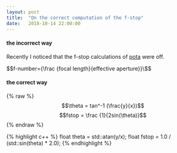 ```yaml
---
layout: post
title:  "On the correct computation of the f-stop"
date:   2018-10-14 22:00:00
---
```


#### the incorrect way

Recently I noticed that the f-stop calculations of [pota](www.github.com/zpelgrims/pota) were off.


$$f-number={\frac {focal length}{effective aperture}}\$$


#### the correct way


{% raw %}
  $$\theta = tan^-1 (\frac{y}{x})$$
  $$fstop = \frac {1}{2sin(\theta)}$$
{% endraw %}

{% highlight c++ %}
float theta = std::atan(y/x);
float fstop = 1.0 / (std::sin(theta) * 2.0);
{% endhighlight %}
